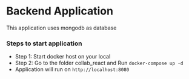 # Backend Application
This application uses mongodb as database 
### Steps to start application 
  - Step 1: Start docker host on your local 
  - Step 2: Go to the folder collab_react and Run `docker-compose up -d`
  - Application will run on  ``http://localhost:8080``
 
